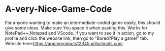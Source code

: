 # A-very-Nice-Game-Code
For anyone wanting to make an intermediate-coded game easily, this should give some ideas.
Make sure You space it when pasting this. Works for NotePad++,Notepad and VScode.
if you want to see it in action, go to my profile and click the website link, then go to "Bored?Play a game!" tab.
Website here:https://appleproducts12345.w3schools.com

